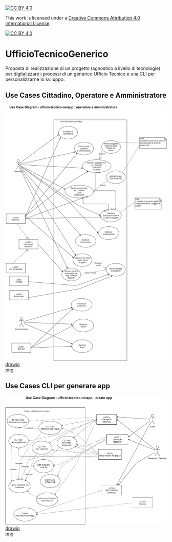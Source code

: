 [![CC BY 4.0][cc-by-shield]][cc-by]

This work is licensed under a [Creative Commons Attribution 4.0 International License][cc-by].

[![CC BY 4.0][cc-by-image]][cc-by]

[cc-by]: http://creativecommons.org/licenses/by/4.0/
[cc-by-image]: https://i.creativecommons.org/l/by/4.0/88x31.png
[cc-by-shield]: https://img.shields.io/badge/License-CC%20BY%204.0-lightgrey.svg

# UfficioTecnicoGenerico  
Proposta di realizzazione di un progetto (agnostico a livello di tecnologie) per digitalizzare i processi di un generico Ufficio Tecnico e una CLI per personalizzarne lo sviluppo.  

## Use Cases Cittadino, Operatore e Amministratore   

![Diagram](https://github.com/Magicianred/UfficioTecnicoGenerico/blob/master/Project/Diagrams/UseCases/UseCaseDiagram.png)  
[drawio](https://github.com/Magicianred/UfficioTecnicoGenerico/blob/master/Project/Diagrams/UseCases/UseCaseDiagram.drawio)  
[png](https://github.com/Magicianred/UfficioTecnicoGenerico/blob/master/Project/Diagrams/UseCases/UseCaseDiagram.png)

## Use Cases CLI per generare app  

![Diagram](https://github.com/Magicianred/UfficioTecnicoGenerico/blob/master/Project/Diagrams/UseCases/create-app-UseCaseDiagram.png)  
[drawio](https://github.com/Magicianred/UfficioTecnicoGenerico/blob/master/Project/Diagrams/UseCases/create-app-UseCaseDiagram.drawio)  
[png](https://github.com/Magicianred/UfficioTecnicoGenerico/blob/master/Project/Diagrams/UseCases/create-app-UseCaseDiagram.png)